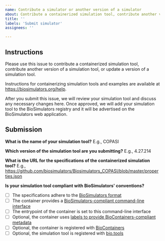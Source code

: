 ```yaml
---
name: Contribute a simulator or another version of a simulator
about: Contribute a containerized simulation tool, contribute another version of a simulation tool, or update a version of a simulation tool.
title: ''
labels: 'Submit simulator'
assignees: ''

---
```


## Instructions

Please use this issue to contribute a containerized simulation tool, contribute another version of a simulation tool, or update a version of a simulation tool. 

Instructions for containerizing simulation tools and examples are available at https://biosimulators.org/help.

After you submit this issue, we will review your simulation tool and discuss any necessary changes here. Once approved, we will add your simulation tool to the BioSimulators registry and it will be advertised on the BioSimulators web application.

## Submission

**What is the name of your simulation tool?**
E.g., COPASI

**Which version of the simulation tool are you submitting?**
E.g., 4.27.214

**What is the URL for the specifications of the containerized simulation tool?**
E.g., https://github.com/biosimulators/Biosimulators_COPASI/blob/master/properties.json

**Is your simulation tool compliant with BioSimulators' conventions?**
- [ ] The specifications adhere to the [BioSimulators format](https://api.biosimulators.org)
- [ ] The container provides a [BioSimulators-compliant command-line interface](https://biosimulators.org/help)
- [ ] The entrypoint of the container is set to this command-line interface
- [ ] Optional, the container uses [labels to provide BioContainers-compliant metadata](https://biosimulators.org/help)
- [ ] Optional, the container is registered with [BioContainers](https://biocontainers.pro/)
- [ ] Optional, the simulation tool is registered with [bio.tools](https://bio.tools/)
